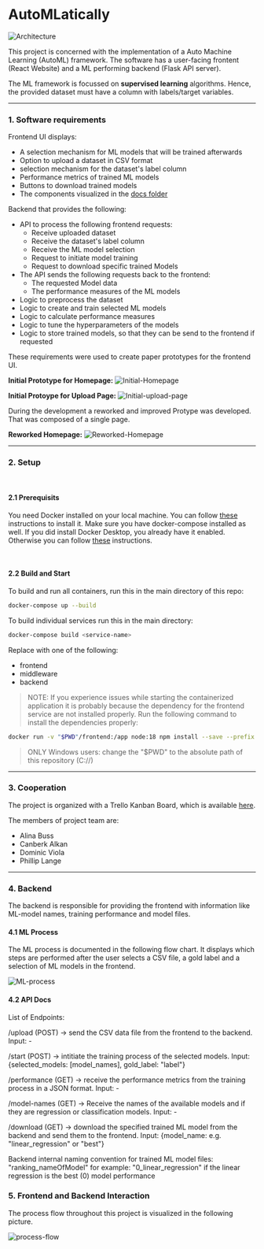 # AutoMLatically

![Architecture](./docs/Architecture-high-level.png)

This project is concerned with the implementation of a Auto Machine Learning (AutoML) framework. 
The software has a user-facing frontent (React Website) and a ML performing backend (Flask API server).

The ML framework is focussed on **supervised learning** algorithms. Hence, the provided dataset must have a column with labels/target variables.

---
### 1. Software requirements
Frontend UI displays:
- A selection mechanism for ML models that will be trained afterwards
- Option to upload a dataset in CSV format
- selection mechanism for the dataset's label column
- Performance metrics of trained ML models
- Buttons to download trained models
- The components visualized in the [docs folder](./docs/)

Backend that provides the following:
- API to process the following frontend requests: 
    - Receive uploaded dataset 
    - Receive the dataset's label column
    - Receive the ML model selection 
    - Request to initiate model training
    - Request to download specific trained Models
- The API sends the following requests back to the frontend:
    - The requested Model data
    - The performance measures of the ML models
- Logic to preprocess the dataset
- Logic to create and train selected ML models
- Logic to calculate performance measures
- Logic to tune the hyperparameters of the models
- Logic to store trained models, so that they can be send to the frontend if requested

These requirements were used to create paper prototypes for the frontend UI.

**Initial Prototype for Homepage:**
![Initial-Homepage](./docs/page_layout-Hauptseite.drawio.png)

**Initial Protoype for Upload Page:**
![Initial-upload-page](./docs/page_layout-Upload-Page.drawio.png)

During the development a reworked and improved Protype was developed. That was composed of a single page.

**Reworked Homepage:**
![Reworked-Homepage](./docs/page_layout-Reworked-Homepage.drawio.png)

---

### 2. Setup

<br>

#### 2.1 Prerequisits
You need Docker installed on your local machine. You can follow [these](https://docs.docker.com/engine/install/) instructions to install it. Make sure you have docker-compose installed as well. If you did install Docker Desktop, you already have it enabled. Otherwise you can follow [these](https://docs.docker.com/compose/install/) instructions. 

<br>

#### 2.2 Build and Start
To build and run all containers, run this in the main directory of this repo:

```bash
docker-compose up --build
```

To build individual services run this in the main directory:

```bash
docker-compose build <service-name>
```

Replace <service-name> with one of the following:
- frontend
- middleware
- backend

> NOTE: If you experience issues while starting the containerized application it is probably because the dependency for the frontend service are not installed properly. Run the following command to install the dependencies properly:

```bash 
docker run -v "$PWD"/frontend:/app node:18 npm install --save --prefix /app
```

> ONLY Windows users: change the "$PWD" to the absolute path of this repository (C://)




---
### 3. Cooperation

The project is organized with a Trello Kanban Board, which is available [here](https://trello.com/b/lVgtr38t/automlatically).

The members of project team are:
- Alina Buss
- Canberk Alkan
- Dominic Viola
- Phillip Lange

---
### 4. Backend 
The backend is responsible for providing the frontend with information like ML-model names, training performance and model files. 

#### 4.1 ML Process
The ML process is documented in the following flow chart. It displays which steps are performed after the user selects a CSV file, a gold label and a selection of ML models in the frontend.

![ML-process](./docs/ML-Process-flowchart.drawio.png)
#### 4.2 API Docs
List of Endpoints:

/upload (POST) -> send the CSV data file from the frontend to the backend. Input: -

/start (POST) -> intitiate the training process of the selected models. Input: {selected_models: [model_names], gold_label: "label"}

/performance (GET) -> receive the performance metrics from the training process in a JSON format. Input: -

/model-names (GET) -> Receive the names of the available models and if they are regression or classification models. Input: -

/download (GET) -> download the specified trained ML model from the backend and send them to the frontend. Input: {model_name: e.g. "linear_regression" or "best"}

Backend internal naming convention for trained ML model files: "ranking_nameOfModel" for example: "0_linear_regression" if the linear regression is the best (0) model performance

### 5. Frontend and Backend Interaction

The process flow throughout this project is visualized in the following picture.

![process-flow](./docs/Process-Overview.drawio.png)